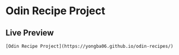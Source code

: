 # Odin Recipe Project

## Live Preview

    [Odin Recipe Project](https://yongba06.github.io/odin-recipes/)
